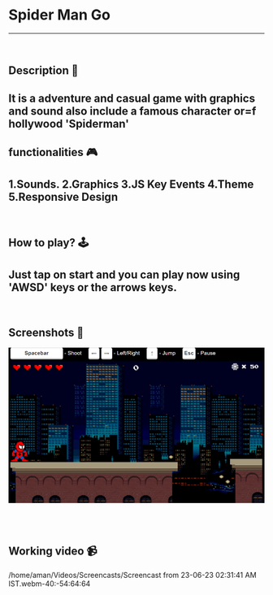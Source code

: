 # **Spider Man Go** 

---

<br>

## **Description 📃**
It is a adventure and casual game with graphics and sound also include a famous character or=f hollywood 'Spiderman'
- 

## **functionalities 🎮**
1.Sounds.
2.Graphics
3.JS Key Events
4.Theme 
5.Responsive Design
- 
<br>

## **How to play? 🕹️**
<!-- add the steps how to play games -->
Just tap on start and you can play now using 'AWSD' keys or the arrows keys.
- 

<br>

## **Screenshots 📸**

![Spider_Man_Go](../../assets/images/spidermango.png)

<br>


<br>

## **Working video 📹**
/home/aman/Videos/Screencasts/Screencast from 23-06-23 02:31:41 AM IST.webm-40:-54:64:64
